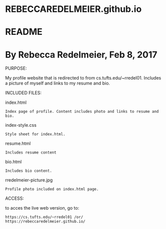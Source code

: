 # REBECCAREDELMEIER.github.io
# README
# By Rebecca Redelmeier, Feb 8, 2017

PURPOSE:

My profile website that is redirected to from cs.tufts.edu/~rredel01. Includes
a picture of myself and links to my resume and bio.


INCLUDED FILES:

index.html

	Index page of profile. Content includes photo and links to resume and bio.


index-style.css

	Style sheet for index.html. 


resume.html

	Includes resume content


bio.html

	Includes bio content.


rredelmeier-picture.jpg

	Profile photo included on index.html page.


ACCESS:

to acces the live web version, go to:

	https://cs.tufts.edu/~rredel01 /or/ https://rebeccaredelmeier.github.io/

